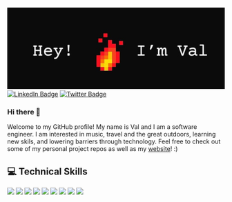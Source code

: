 [![Val's GitHub Banner](./assets/fire2.jpg)](https://valerikozarev.github.io/)
[![LinkedIn Badge](https://img.shields.io/badge/LinkedIn-Profile-informational?style=flat&logo=linkedin&logoColor=white&color=0D76A8)](https://www.linkedin.com/in/valeri-kozarev/)
[![Twitter Badge](https://img.shields.io/badge/Twitter-Profile-informational?style=flat&logo=twitter&logoColor=white&color=1CA2F1)](https://twitter.com/ValKozarev)

### Hi there 👋


Welcome to my GitHub profile! My name is Val and I am a software engineer. I am interested in music, travel and the great outdoors, learning new skils, and lowering barriers through technology. Feel free to check out some of my personal project repos as well as my [website](https://valkozarev.netlify.app/)! :)

## :computer: Technical Skills
![](https://img.shields.io/badge/Code-Ember.js-informational?style=flat&logo=ember.js&logoColor=white&color=E04E39)
![](https://img.shields.io/badge/Code-C%20Sharp-informational?style=flat&logo=csharp&logoColor=white&color=9e74d9)
![](https://img.shields.io/badge/Code-JavaScript-informational?style=flat&logo=javascript&logoColor=white&color=F0DB4F)
![](https://img.shields.io/badge/Code-HTML-informational?style=flat&logo=html5&logoColor=white&color=e44c24)
![](https://img.shields.io/badge/Code-CSS-informational?style=flat&logo=css3&logoColor=white&color=006eba)
![](https://img.shields.io/badge/Code-Python-informational?style=flat&logo=python&logoColor=white&color=ffcf3c)
![](https://img.shields.io/badge/Code-Vue.js-informational?style=flat&logo=vue.js&logoColor=white&color=3fb984)
![](https://img.shields.io/badge/Cloud-AWS-informational?style=flat&logo=amazonaws&logoColor=white&color=ff9a00)
![](https://img.shields.io/badge/Version%20Control-Git-informational?style=flat&logo=git&logoColor=white&color=000000)
